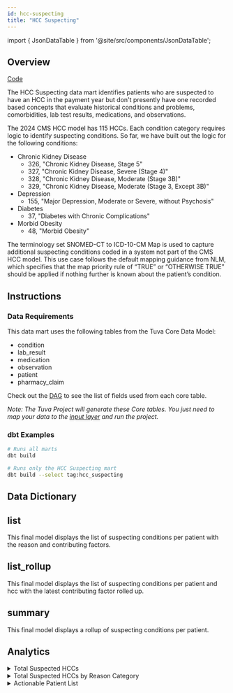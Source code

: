 ```yaml
---
id: hcc-suspecting
title: "HCC Suspecting"
---
```


import { JsonDataTable } from '@site/src/components/JsonDataTable';

## Overview

[Code](https://github.com/tuva-health/tuva/tree/main/models/hcc_suspecting)

The HCC Suspecting data mart identifies patients who are suspected to have an 
HCC in the payment year but don't presently have one recorded based concepts 
that evaluate historical conditions and problems, comorbidities, lab test 
results, medications, and observations.

The 2024 CMS HCC model has 115 HCCs. Each condition category requires logic to 
identify suspecting conditions. So far, we have built out the logic for the following 
conditions:

* Chronic Kidney Disease
  * 326, "Chronic Kidney Disease, Stage 5"
  * 327, "Chronic Kidney Disease, Severe (Stage 4)"
  * 328, "Chronic Kidney Disease, Moderate (Stage 3B)"
  * 329, "Chronic Kidney Disease, Moderate (Stage 3, Except 3B)"
* Depression
  * 155, "Major Depression, Moderate or Severe, without Psychosis"
* Diabetes
  * 37, "Diabetes with Chronic Complications"
* Morbid Obesity
  * 48, "Morbid Obesity"

The terminology set SNOMED-CT to ICD-10-CM Map is used to capture additional 
suspecting conditions coded in a system not part of the CMS HCC model. 
This use case follows the default mapping guidance from NLM, which specifies 
that the map priority rule of “TRUE” or “OTHERWISE TRUE” should be applied if 
nothing further is known about the patient’s condition.

## Instructions

### Data Requirements

This data mart uses the following tables from the Tuva Core Data Model:
- condition
- lab_result
- medication
- observation
- patient
- pharmacy_claim

Check out the [DAG](https://tuva-health.github.io/tuva/#!/model/model.the_tuva_project.hcc_suspecting__stg_core__condition)
to see the list of fields used from each core table.

*Note: The Tuva Project will generate these Core tables. You just need to map 
your data to the [input layer](../connectors/input-layer) and run the project.*

### dbt Examples

```bash
# Runs all marts
dbt build

# Runs only the HCC Suspecting mart
dbt build --select tag:hcc_suspecting
```

## Data Dictionary

## list

This final model displays the list of suspecting conditions per patient with 
the reason and contributing factors.

<JsonDataTable  jsonPath="nodes.model\.the_tuva_project\.hcc_suspecting__list.columns" />

## list_rollup

This final model displays the list of suspecting conditions per patient and 
hcc with the latest contributing factor rolled up.

<JsonDataTable  jsonPath="nodes.model\.the_tuva_project\.hcc_suspecting__list_rollup.columns" />

## summary

This final model displays a rollup of suspecting conditions per patient.

<JsonDataTable  jsonPath="nodes.model\.the_tuva_project\.hcc_suspecting__summary.columns" />

## Analytics

<details>
  <summary>Total Suspected HCCs</summary>

```sql
select
      hcc_code
    , hcc_description
    , count(*) as gap_count
from hcc_suspecting.list
group by
      hcc_code
    , hcc_description
order by
      hcc_code
    , hcc_description;
```
</details>

<details>
  <summary>Total Suspected HCCs by Reason Category</summary>

```sql
select
      reason
    , count(*) as gap_count
from hcc_suspecting.list
group by reason
order by reason;
```
</details>

<details>
  <summary>Actionable Patient List</summary>

```sql
select
      patient_id
    , patient_birth_date
    , patient_age
    , patient_sex
    , suspecting_gaps
from hcc_suspecting.summary
order by suspecting_gaps desc;
```
</details>
